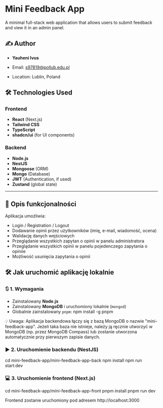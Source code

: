 # Mini Feedback App

A minimal full-stack web application that allows users to submit feedback and view it in an admin panel.

## ✍️ Author

- **Yauheni Ivus**
  
- Email: [s97819@pollub.edu.pl](mailto:s97819@pollub.edu.pl)  
- Location: Lublin, Poland

## 🛠️ Technologies Used

### Frontend
- **React** (Next.js)
- **Tailwind CSS**
- **TypeScript**
- **shadcn/ui** (for UI components)

### Backend
- **Node.js**
- **NestJS** 
- **Mongoose** (ORM)
- **Mongo** (Database)
- **JWT** (Authentication, if used)
- **Zustand** (global state)

---

## 🧩 Opis funkcjonalności 

Aplikacja umożliwia:

- Login / Registration / Logout
- Dodawanie opinii przez użytkowników (imię, e-mail, wiadomość, ocena)
- Walidację danych wejściowych
- Przeglądanie wszystkich zapytan o opinii w panelu administratora
- Przeglądanie wszystkich opinii w panelu pojedenczego zapytania o opiniie
- Możliwość usunięcia zapytania o opinii

## 🛠️ Jak uruchomić aplikację lokalnie

### 🔃 1. Wymagania

- Zainstalowany **Node.js**
- Zainstalowany **MongoDB** i uruchomiony lokalnie (`mongod`)
- Globalnie zainstalowany `pnpm`:  npm install -g pnpm

💡 Uwaga: Aplikacja backendowa łączy się z bazą MongoDB o nazwie "mini-feedback-app".
Jeżeli taka baza nie istnieje, należy ją ręcznie utworzyć w MongoDB (np. przez MongoDB Compass)
lub zostanie utworzona automatycznie przy pierwszym zapisie danych.

### ▶️ 2. Uruchomienie backendu (NestJS)

cd mini-feedback-app/mini-feedback-app-back
npm install
npm run start:dev  

### 💻 3. Uruchomienie frontend (Next.js)

cd mini-feedback-app/mini-feedback-app-front
pnpm install
pnpm run dev

Frontend zostanie uruchomiony pod adresem http://localhost:3000